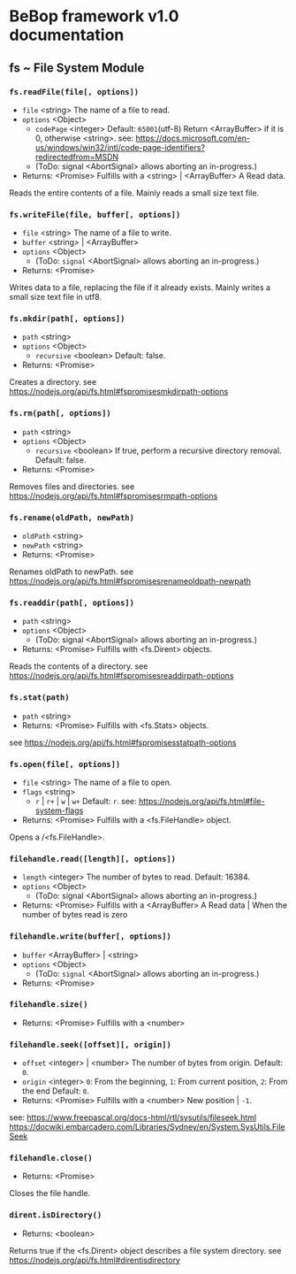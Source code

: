 # BeBop framework v1.0 documentation

## fs ~ File System Module

### `fs.readFile(file[, options])`
* `file` \<string> The name of a file to read.
* `options` \<Object>
  * `codePage` \<integer> Default: `65001`(utf-8)
    Return \<ArrayBuffer> if it is 0, otherwise \<string>.
    see: https://docs.microsoft.com/en-us/windows/win32/intl/code-page-identifiers?redirectedfrom=MSDN
  * (ToDo: signal \<AbortSignal> allows aborting an in-progress.)
* Returns: \<Promise> Fulfills with a \<string> | \<ArrayBuffer> A Read data.

Reads the entire contents of a file.
Mainly reads a small size text file.

### `fs.writeFile(file, buffer[, options])`
* `file` \<string>  The name of a file to write.
* `buffer` \<string> | \<ArrayBuffer>
* `options` \<Object>
  * (ToDo: `signal` \<AbortSignal> allows aborting an in-progress.)
* Returns: \<Promise>

Writes data to a file, replacing the file if it already exists. Mainly writes a small size text file in utf8.

### `fs.mkdir(path[, options])`
* `path` \<string>
* `options` \<Object>
  * `recursive` \<boolean> Default: false.
* Returns: \<Promise>

Creates a directory.
see https://nodejs.org/api/fs.html#fspromisesmkdirpath-options

### `fs.rm(path[, options])`
* `path` \<string>
* `options` \<Object>
  * `recursive` \<boolean> If true, perform a recursive directory removal. Default: false.
* Returns: \<Promise>

Removes files and directories.
see https://nodejs.org/api/fs.html#fspromisesrmpath-options

### `fs.rename(oldPath, newPath)`
* `oldPath` \<string>
* `newPath` \<string>
* Returns: \<Promise>

Renames oldPath to newPath.
see https://nodejs.org/api/fs.html#fspromisesrenameoldpath-newpath

### `fs.readdir(path[, options])`
* `path` \<string>
* `options` \<Object>
  * (ToDo: signal \<AbortSignal> allows aborting an in-progress.)
* Returns: \<Promise> Fulfills with <fs.Dirent> objects.

Reads the contents of a directory.
see https://nodejs.org/api/fs.html#fspromisesreaddirpath-options

### `fs.stat(path)`
* `path` \<string>
* Returns: \<Promise> Fulfills with <fs.Stats> objects.

see https://nodejs.org/api/fs.html#fspromisesstatpath-options

### `fs.open(file[, options])`
* `file` \<string> The name of a file to open.
* `flags` \<string>
  * `r` | `r+` | `w` | `w+` Default: `r`. see: https://nodejs.org/api/fs.html#file-system-flags
* Returns: \<Promise> Fulfills with a \<fs.FileHandle> object.

Opens a /<fs.FileHandle>.

### `filehandle.read([length][, options])`
* `length` \<integer> The number of bytes to read. Default: 16384.
* `options` \<Object>
  * (ToDo: signal \<AbortSignal> allows aborting an in-progress.)
* Returns: \<Promise> Fulfills with a \<ArrayBuffer> A Read data | <null> When the number of bytes read is zero

### `filehandle.write(buffer[, options])`
* `buffer` \<ArrayBuffer> | \<string>
* `options` \<Object>
  * (ToDo: `signal` \<AbortSignal> allows aborting an in-progress.)
* Returns: \<Promise>

### `filehandle.size()`
* Returns: \<Promise> Fulfills with a \<number>

### `filehandle.seek([offset][, origin])`
* `offset` \<integer> | \<number> The number of bytes from origin. Default: `0`.
* `origin` \<integer> `0`: From the beginning, `1`: From current position, `2`: From the end Default: `0`.
* Returns: \<Promise> Fulfills with a \<number> New position | `-1`.

see:
  https://www.freepascal.org/docs-html/rtl/sysutils/fileseek.html
  https://docwiki.embarcadero.com/Libraries/Sydney/en/System.SysUtils.FileSeek

### `filehandle.close()`
* Returns: \<Promise>

Closes the file handle.

### `dirent.isDirectory()`
* Returns: \<boolean>

Returns true if the \<fs.Dirent> object describes a file system directory.
see https://nodejs.org/api/fs.html#direntisdirectory
